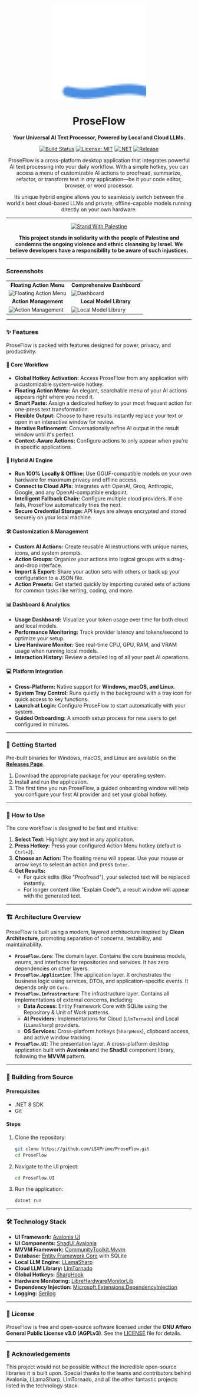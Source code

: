 
<div align="center">
    <img src="./ProseFlow.UI/Assets/logo.svg" alt="Project Logo" width="256" height="256">

# ProseFlow

**Your Universal AI Text Processor, Powered by Local and Cloud LLMs.**

[![Build Status](https://github.com/LSXPrime/ProseFlow/actions/workflows/build.yml/badge.svg)](https://github.com/LSXPrime/SoundFlow/actions/workflows/build.yml) [![License: MIT](https://img.shields.io/badge/License-MIT-yellow.svg)](https://opensource.org/licenses/MIT) [![.NET](https://img.shields.io/badge/.NET-8.0-blue.svg)](https://dotnet.microsoft.com/download/dotnet/8.0) [![Release](https://img.shields.io/github/v/release/LSXPrime/ProseFlow?color=black)](https://github.com/LSXPrime/ProseFlow/releases)

ProseFlow is a cross-platform desktop application that integrates powerful AI text processing into your daily workflow. With a simple hotkey, you can access a menu of customizable AI actions to proofread, summarize, refactor, or transform text in *any* application—be it your code editor, browser, or word processor.

Its unique hybrid engine allows you to seamlessly switch between the world's best cloud-based LLMs and private, offline-capable models running directly on your own hardware.

---

[![Stand With Palestine](https://raw.githubusercontent.com/TheBSD/StandWithPalestine/main/banner-no-action.svg)](https://thebsd.github.io/StandWithPalestine)
  <p><strong>This project stands in solidarity with the people of Palestine and condemns the ongoing violence and ethnic cleansing by Israel. We believe developers have a responsibility to be aware of such injustices.</strong></p>

</div>

---

### Screenshots

<table>
  <tr>
    <td align="center"><strong>Floating Action Menu</strong></td>
    <td align="center"><strong>Comprehensive Dashboard</strong></td>
  </tr>
  <tr>
    <td><img src="https://raw.githubusercontent.com/LSXPrime/ProseFlow/master/assets/screenshot-menu.png" alt="Floating Action Menu"></td>
    <td><img src="https://raw.githubusercontent.com/LSXPrime/ProseFlow/master/assets/screenshot-dashboard.png" alt="Dashboard"></td>
  </tr>
  <tr>
    <td align="center"><strong>Action Management</strong></td>
    <td align="center"><strong>Local Model Library</strong></td>
  </tr>
  <tr>
    <td><img src="https://raw.githubusercontent.com/LSXPrime/ProseFlow/master/assets/screenshot-actions.png" alt="Action Management"></td>
    <td><img src="https://raw.githubusercontent.com/LSXPrime/ProseFlow/master/assets/screenshot-models.png" alt="Local Model Library"></td>
  </tr>
</table>

---

### ✨ Features

ProseFlow is packed with features designed for power, privacy, and productivity.

#### 🚀 Core Workflow
*   **Global Hotkey Activation:** Access ProseFlow from any application with a customizable system-wide hotkey.
*   **Floating Action Menu:** An elegant, searchable menu of your AI actions appears right where you need it.
*   **Smart Paste:** Assign a dedicated hotkey to your most frequent action for one-press text transformation.
*   **Flexible Output:** Choose to have results instantly replace your text or open in an interactive window for review.
*   **Iterative Refinement:** Conversationally refine AI output in the result window until it's perfect.
*   **Context-Aware Actions:** Configure actions to only appear when you're in specific applications.

#### 🧠 Hybrid AI Engine
*   **Run 100% Locally & Offline:** Use GGUF-compatible models on your own hardware for maximum privacy and offline access.
*   **Connect to Cloud APIs:** Integrates with OpenAI, Groq, Anthropic, Google, and any OpenAI-compatible endpoint.
*   **Intelligent Fallback Chain:** Configure multiple cloud providers. If one fails, ProseFlow automatically tries the next.
*   **Secure Credential Storage:** API keys are always encrypted and stored securely on your local machine.

#### 🛠️ Customization & Management
*   **Custom AI Actions:** Create reusable AI instructions with unique names, icons, and system prompts.
*   **Action Groups:** Organize your actions into logical groups with a drag-and-drop interface.
*   **Import & Export:** Share your action sets with others or back up your configuration to a JSON file.
*   **Action Presets:** Get started quickly by importing curated sets of actions for common tasks like writing, coding, and more.

#### 📊 Dashboard & Analytics
*   **Usage Dashboard:** Visualize your token usage over time for both cloud and local models.
*   **Performance Monitoring:** Track provider latency and tokens/second to optimize your setup.
*   **Live Hardware Monitor:** See real-time CPU, GPU, RAM, and VRAM usage when running local models.
*   **Interaction History:** Review a detailed log of all your past AI operations.

#### 💻 Platform Integration
*   **Cross-Platform:** Native support for **Windows, macOS, and Linux**.
*   **System Tray Control:** Runs quietly in the background with a tray icon for quick access to key functions.
*   **Launch at Login:** Configure ProseFlow to start automatically with your system.
*   **Guided Onboarding:** A smooth setup process for new users to get configured in minutes.

---

### 🚀 Getting Started

Pre-built binaries for Windows, macOS, and Linux are available on the **[Releases Page](https://github.com/LSXPrime/ProseFlow/releases)**.

1.  Download the appropriate package for your operating system.
2.  Install and run the application.
3.  The first time you run ProseFlow, a guided onboarding window will help you configure your first AI provider and set your global hotkey.

---

### 📖 How to Use

The core workflow is designed to be fast and intuitive:

1.  **Select Text:** Highlight any text in any application.
2.  **Press Hotkey:** Press your configured Action Menu hotkey (default is `Ctrl+J`).
3.  **Choose an Action:** The floating menu will appear. Use your mouse or arrow keys to select an action and press `Enter`.
4.  **Get Results:**
    *   For quick edits (like "Proofread"), your selected text will be replaced instantly.
    *   For longer content (like "Explain Code"), a result window will appear with the generated text.

---

### 🏗️ Architecture Overview

ProseFlow is built using a modern, layered architecture inspired by **Clean Architecture**, promoting separation of concerns, testability, and maintainability.

*   **`ProseFlow.Core`**: The domain layer. Contains the core business models, enums, and interfaces for repositories and services. It has zero dependencies on other layers.
*   **`ProseFlow.Application`**: The application layer. It orchestrates the business logic using services, DTOs, and application-specific events. It depends only on `Core`.
*   **`ProseFlow.Infrastructure`**: The infrastructure layer. Contains all implementations of external concerns, including:
    *   **Data Access:** Entity Framework Core with SQLite using the Repository & Unit of Work patterns.
    *   **AI Providers:** Implementations for Cloud (`LlmTornado`) and Local (`LLamaSharp`) providers.
    *   **OS Services:** Cross-platform hotkeys (`SharpHook`), clipboard access, and active window tracking.
*   **`ProseFlow.UI`**: The presentation layer. A cross-platform desktop application built with **Avalonia** and the **ShadUI** component library, following the **MVVM** pattern.

---

### 🔧 Building from Source

#### Prerequisites
*   .NET 8 SDK
*   Git

#### Steps
1.  Clone the repository:
    ```bash
    git clone https://github.com/LSXPrime/ProseFlow.git
    cd ProseFlow
    ```
2.  Navigate to the UI project:
    ```bash
    cd ProseFlow.UI
    ```
3.  Run the application:
    ```bash
    dotnet run
    ```

---

### 🛠️ Technology Stack

*   **UI Framework:** [Avalonia UI](https://avaloniaui.net/)
*   **UI Components:** [ShadUI.Avalonia](https://github.com/shadcn-ui/avalonia)
*   **MVVM Framework:** [CommunityToolkit.Mvvm](https://learn.microsoft.com/en-us/dotnet/communitytoolkit/mvvm/)
*   **Database:** [Entity Framework Core](https://learn.microsoft.com/en-us/ef/core/) with SQLite
*   **Local LLM Engine:** [LLamaSharp](https://github.com/SciSharp/LLamaSharp)
*   **Cloud LLM Library:** [LlmTornado](https://github.com/lofcz/LlmTornado)
*   **Global Hotkeys:** [SharpHook](https://github.com/TolikPylypchuk/SharpHook)
*   **Hardware Monitoring:** [LibreHardwareMonitorLib](https://github.com/LibreHardwareMonitor/LibreHardwareMonitor)
*   **Dependency Injection:** [Microsoft.Extensions.DependencyInjection](https://github.com/dotnet/runtime/tree/main/src/libraries/Microsoft.Extensions.DependencyInjection)
*   **Logging:** [Serilog](https://serilog.net/)

---

### 📜 License

ProseFlow is free and open-source software licensed under the **GNU Affero General Public License v3.0 (AGPLv3)**. See the [LICENSE](LICENSE.md) file for details.

---

### 🙏 Acknowledgements

This project would not be possible without the incredible open-source libraries it is built upon. Special thanks to the teams and contributors behind Avalonia, LLamaSharp, LlmTornado, and all the other fantastic projects listed in the technology stack.